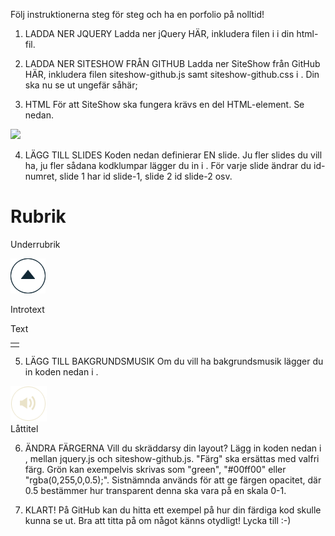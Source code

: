 Följ instruktionerna steg för steg och ha en porfolio på nolltid!

1. LADDA NER JQUERY 
Ladda ner jQuery HÄR, inkludera filen i <head> i din html-fil.

2. LADDA NER SITESHOW FRÅN GITHUB 
Ladda ner SiteShow från GitHub HÄR, inkludera filen siteshow-github.js samt siteshow-github.css i <head>. 
Din <head> ska nu se ut ungefär såhär; 

<head>
	<link rel="stylesheet" type="text/css" href="siteshow-github.css">	
	<script src="jquery.js"></script>
	<script src="siteshow-github.js"></script>
</head>

3. HTML 
För att SiteShow ska fungera krävs en del HTML-element. Se nedan. 

<body>
 <div id="bkg"></div>
 <div id="nav-menu"> 
  <!-- Byt ut "logotyp.png" mot sökvägen till din logotyp. --> 
  <div id="logo"><img src="logotyp.png"></div> 
 </div>
</body>

4. LÄGG TILL SLIDES 
Koden nedan definierar EN slide. Ju fler slides du vill ha, ju fler sådana kodklumpar lägger du in i <body>. För varje slide ändrar du id-numret, slide 1 har id slide-1, slide 2 id slide-2 osv. 

<!-- Varje slide ska ha ett unikt id, syntax: slide-1, slide-2 osv -->
<!-- Byt ut "bakgrundsbildkälla.jpg" mot sökvägen till din bakgrundsbild. Lämna tom om du inte vill ha någon. -->
<div id="slide-1" class="slide" data-src="bakgrundsbildkälla.jpg">
 <div class='heading'>
  <div class="title">
   <!-- Byt ut "rubrik" mot din rubrik -->
   <h1>Rubrik</h1>
   <div class="clearfix"></div>
   <!-- Byt ut "underrubrik" mot din underrubrik -->
   <p>Underrubrik</p>
  </div>
  <img class="open" src="img/open.png">
 </div>
 <div class="content">
  <!-- Byt ut "introtext" mot din introtext -->
  <p id="intro">Introtext</p>
  <!-- Byt ut "text" mot din text -->
  <p>Text</p>
  <!-- Ta bort hela table-elementet om du inte vill ha något bildgalleri i sliden -->
  <table>
   <tr>
    <!-- Byt ut "bildkälla1.jpg" mot sökvägen till din bild -->
    <!-- Fler bilder = fler kodsnuttar som nedan. Kräver unika id, syntax image-slideID-bildID, ex: image-1-1, image-1-2 osv -->
    <td><div id='image-1-1' class='image' data-src='bildkälla1.jpg'></div></td>
   <tr>
  </table>
 </div>
</div>

5. LÄGG TILL BAKGRUNDSMUSIK 
Om du vill ha bakgrundsmusik lägger du in koden nedan i <body>. 

<div id="music-control"> 
 <div class="left"><img src="img/volume-on.png"></div> 
 <!-- Byt ut "låttitel" mot titeln på din låt --> 
 <div class="right">Låttitel</div> 
</div> 

<audio autoplay loop id="music"> 
 <!-- Byt ut "låtkälla" mot sökvägen till din låt -->
 <source src="låtkälla.mp3"> 
</audio>

6. ÄNDRA FÄRGERNA 
Vill du skräddarsy din layout? Lägg in koden nedan i <head>, mellan jquery.js och siteshow-github.js. 
"Färg" ska ersättas med valfri färg. Grön kan exempelvis skrivas som "green", "#00ff00" eller "rgba(0,255,0,0.5);". Sistnämnda används för att ge färgen opacitet, där 0.5 bestämmer hur transparent denna ska vara på en skala 0-1. 

<script> 
 $(document).ready(function() { $('#nav-menu').SiteShow({ 
 <!-- Byt ut "färg" mot valfri färg --> 
 'menu_background_color' : 'färg', 
 'menu_font_color' : 'färg', 
 'menu_current_color' : 'färg', 
 'logo_background_color' : 'färg', 
 'content_background_color' : 'färg', 
 'content_font_color' : 'färg', 
 'slide_background_color' : 'färg' 

 }); }); 
</script>

7. KLART! 
På GitHub kan du hitta ett exempel på hur din färdiga kod skulle kunna se ut. Bra att titta på om något känns otydligt! Lycka till :-)